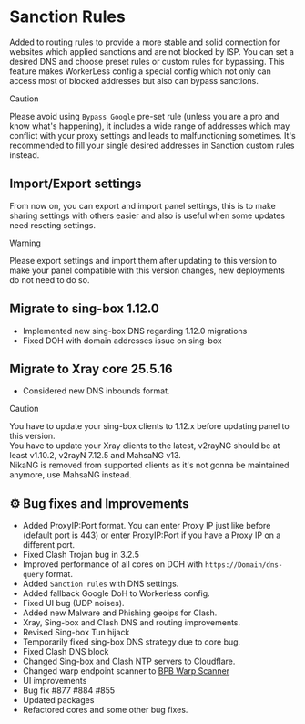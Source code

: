 # Sanction Rules

Added to routing rules to provide a more stable and solid connection for websites which applied sanctions and are not blocked by ISP.
You can set a desired DNS and choose preset rules or custom rules for bypassing. This feature makes WorkerLess config a special config which not only can access most of blocked addresses but also can bypass sanctions.

> [!CAUTION]
> Please avoid using `Bypass Google` pre-set rule (unless you are a pro and know what's happening), it includes a wide range of addresses which may conflict with your proxy settings and leads to malfunctioning sometimes. It's recommended to fill your single desired addresses in Sanction custom rules instead.

## Import/Export settings

From now on, you can export and import panel settings, this is to make sharing settings with others easier and also is useful when some updates need reseting settings.

> [!WARNING]
> Please export settings and import them after updating to this version to make your panel compatible with this version changes, new deployments do not need to do so.

## Migrate to sing-box 1.12.0

- Implemented new sing-box DNS regarding 1.12.0 migrations
- Fixed DOH with domain addresses issue on sing-box

## Migrate to Xray core 25.5.16

- Considered new DNS inbounds format.

> [!CAUTION]
> You have to update your sing-box clients to 1.12.x before updating panel to this version.  
> You have to update your Xray clients to the latest, v2rayNG should be at least v1.10.2, v2rayN 7.12.5 and MahsaNG v13.  
> NikaNG is removed from supported clients as it's not gonna be maintained anymore, use MahsaNG instead.

## ⚙️ Bug fixes and Improvements

- Added ProxyIP:Port format. You can enter Proxy IP just like before (default port is 443) or enter ProxyIP:Port if you have a Proxy IP on a different port.  
- Fixed Clash Trojan bug in 3.2.5
- Improved performance of all cores on DOH with `https://Domain/dns-query` format.
- Added `Sanction rules` with DNS settings.
- Added fallback Google DoH to Workerless config.
- Fixed UI bug (UDP noises).
- Added new Malware and Phishing geoips for Clash.
- Xray, Sing-box and Clash DNS and routing improvements.
- Revised Sing-box Tun hijack
- Temporarily fixed sing-box DNS strategy due to core bug.
- Fixed Clash DNS block
- Changed Sing-box and Clash NTP servers to Cloudflare.
- Changed warp endpoint scanner to [BPB Warp Scanner](https://github.com/bia-pain-bache/BPB-Warp-Scanner)
- UI improvements
- Bug fix #877 #884 #855
- Updated packages
- Refactored cores and some other bug fixes.
